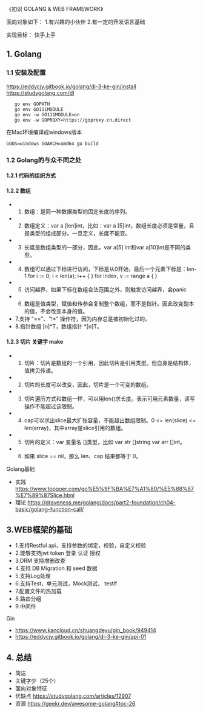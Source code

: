 《初识 GOLANG & WEB FRAMEWORK》

面向对象如下：
1.有兴趣的小伙伴
2.有一定的开发语言基础

实现目标：
快手上手

##  1. Golang
   ### 1.1 安装及配置
   https://eddycjy.gitbook.io/golang/di-3-ke-gin/install
   https://studygolang.com/dl

```shell
   go env GOPATH
   go env GO111MODULE
   go env -w GO111MODULE=on
   go env -w GOPROXY=https://goproxy.cn,direct
```
在Mac环境编译成windows版本
```shell
GOOS=windows GOARCH=amd64 go build
```

### 1.2 Golang的与众不同之处

   #### 1.2.1 代码的组织方式

   #### 1.2.2 数组
   + 1. 数组：是同一种数据类型的固定长度的序列。
   + 2. 数组定义：var a [len]int，比如：var a [5]int，数组长度必须是常量，且是类型的组成部分。一旦定义，长度不能变。
   + 3. 长度是数组类型的一部分，因此，var a[5] int和var a[10]int是不同的类型。
   + 4. 数组可以通过下标进行访问，下标是从0开始，最后一个元素下标是：len-1
     for i := 0; i < len(a); i++ {
    }
    for index, v := range a {
    }
   + 5. 访问越界，如果下标在数组合法范围之外，则触发访问越界，会panic
   + 6. 数组是值类型，赋值和传参会复制整个数组，而不是指针。因此改变副本的值，不会改变本身的值。
   + 7.支持 "=="、"!=" 操作符，因为内存总是被初始化过的。
   + 8.指针数组 [n]*T，数组指针 *[n]T。


   #### 1.2.3 切片 关键字 make
   + 1. 切片：切片是数组的一个引用，因此切片是引用类型。但自身是结构体，值拷贝传递。
   + 2. 切片的长度可以改变，因此，切片是一个可变的数组。
   + 3. 切片遍历方式和数组一样，可以用len()求长度。表示可用元素数量，读写操作不能超过该限制。
   + 4. cap可以求出slice最大扩张容量，不能超出数组限制。0 <= len(slice) <= len(array)，其中array是slice引用的数组。
   + 5. 切片的定义：var 变量名 []类型，比如 var str []string  var arr []int。
   + 6. 如果 slice == nil，那么 len、cap 结果都等于 0。


Golang基础
+ 实践 https://www.topgoer.com/go%E5%9F%BA%E7%A1%80/%E5%88%87%E7%89%87Slice.html
+ 理论 https://draveness.me/golang/docs/part2-foundation/ch04-basic/golang-function-call/

   

## 3.WEB框架的基础
   + 1.支持Restful api，支持参数的绑定，校验，自定义校验
   + 2.能够支持jwt token 登录 认证 授权
   + 3.ORM 支持增删改查
   + 4.支持 DB Migration 和 seed 数据
   + 5.支持Log处理
   + 6.支持Test，单元测试，Mock测试， testIf
   + 7.配置文件的热加载
   + 8.路由分组
   + 9.中间件

Gin
+ https://www.kancloud.cn/shuangdeyu/gin_book/949414
+ https://eddycjy.gitbook.io/golang/di-3-ke-gin/api-01

   
## 4. 总结
   + 简洁
   + 关键字少（25个）
   + 面向对象特征
   + 优缺点 https://studygolang.com/articles/12907
   + 资源 https://geekr.dev/awesome-golang#toc-26
   
